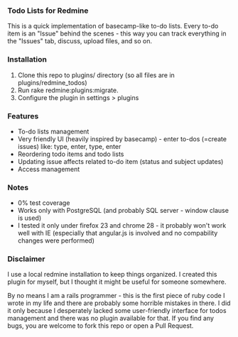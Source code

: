 ### Todo Lists for Redmine

This is a quick implementation of basecamp-like to-do lists. Every to-do item is an "Issue" behind the scenes - this way you can track everything in the "Issues" tab, discuss, upload files, and so on.

### Installation

1. Clone this repo to plugins/ directory (so all files are in plugins/redmine_todos)
1. Run rake redmine:plugins:migrate.
1. Configure the plugin in settings > plugins

### Features

* To-do lists management
* Very friendly UI (heavily inspired by basecamp) - enter to-dos (=create issues) like: type, enter, type, enter
* Reordering todo items and todo lists
* Updating issue affects related to-do item (status and subject updates)
* Access management

### Notes

* 0% test coverage
* Works only with PostgreSQL (and probably SQL server - window clause is used)
* I tested it only under firefox 23 and chrome 28 - it probably won't work well with IE (especially that angular.js is involved and no compability changes were performed)

### Disclaimer

I use a local redmine installation to keep things organized. I created this plugin for myself, but I thought it might be useful for someone somewhere.

By no means I am a rails programmer - this is the first piece of ruby code I wrote in my life and there are probably some horrible mistakes in there. I did it only because I desperately lacked some user-friendly interface for todos management and there was no plugin available for that. If you find any bugs, you are welcome to fork this repo or open a Pull Request.

